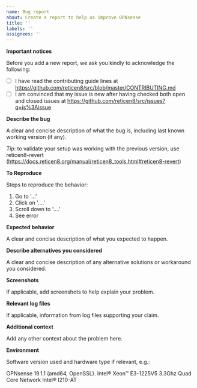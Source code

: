 ```yaml
---
name: Bug report
about: Create a report to help us improve OPNsense
title: ''
labels: ''
assignees: ''
---
```

**Important notices**

Before you add a new report, we ask you kindly to acknowledge the following:

- [ ] I have read the contributing guide lines at  https://github.com/reticen8/src/blob/master/CONTRIBUTING.md
- [ ] I am convinced that my issue is new after having checked both open and closed issues at https://github.com/reticen8/src/issues?q=is%3Aissue

**Describe the bug**

A clear and concise description of what the bug is, including last known working version (if any).

*Tip*: to validate your setup was working with the previous version, use reticen8-revert (https://docs.reticen8.org/manual/reticen8_tools.html#reticen8-revert)

**To Reproduce**

Steps to reproduce the behavior:
1. Go to '...'
2. Click on '....'
3. Scroll down to '....'
4. See error

**Expected behavior**

A clear and concise description of what you expected to happen.

**Describe alternatives you considered**

A clear and concise description of any alternative solutions or workaround you considered.

**Screenshots**

If applicable, add screenshots to help explain your problem.

**Relevant log files**

If applicable, information from log files supporting your claim.

**Additional context**

Add any other context about the problem here.

**Environment**

Software version used and hardware type if relevant, e.g.:

OPNsense 19.1.1 (amd64, OpenSSL).
Intel® Xeon™ E3-1225V5 3.3Ghz Quad Core
Network Intel® I210-AT
